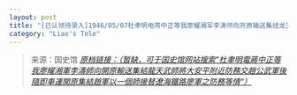 ```yaml
---
layout: post
title: "[已认领待录入]1946/05/07杜聿明电蒋中正等我廖耀湘军李涛师向开原输送集结龙天武师将大安平附近防务交赵公武军后随即车运开原集结赵军以一个师接替辽海铁路廖军之防务等情"
category: "Liao's Tele"
---
```



> 来源：国史馆 [*原档链接：（暂缺，可于国史馆网站搜索“杜聿明電蔣中正等我廖耀湘軍李濤師向開原輸送集結龍天武師將大安平附近防務交趙公武軍後隨即車運開原集結趙軍以一個師接替遼海鐵路廖軍之防務等情“）*]()
